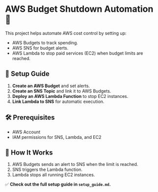 # AWS Budget Shutdown Automation 🚀

This project helps automate AWS cost control by setting up:
- AWS Budgets to track spending.
- AWS SNS for budget alerts.
- AWS Lambda to stop paid services (EC2) when budget limits are reached.

## 🔧 Setup Guide
1. **Create an AWS Budget** and set alerts.
2. **Create an SNS Topic** and link it to AWS Budgets.
3. **Deploy an AWS Lambda Function** to stop EC2 instances.
4. **Link Lambda to SNS** for automatic execution.

## 🛠️ Prerequisites
- AWS Account
- IAM permissions for SNS, Lambda, and EC2

## 🎯 How It Works
1. AWS Budgets sends an alert to SNS when the limit is reached.
2. SNS triggers the Lambda function.
3. Lambda stops all running EC2 instances.

✅ **Check out the full setup guide in `setup_guide.md`.**
